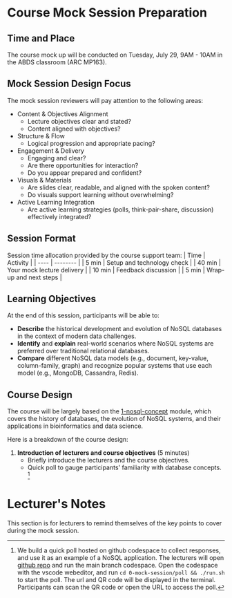 # Course Mock Session Preparation

## Time and Place
The course mock up will be conducted on Tuesday, July 29, 9AM - 10AM in the ABDS classroom (ARC MP163). 

## Mock Session Design Focus
The mock session reviewers will pay attention to the following areas:
- Content & Objectives Alignment
  - Lecture objectives clear and stated?
  - Content aligned with objectives?
- Structure & Flow
  - Logical progression and appropriate pacing?
- Engagement & Delivery
  - Engaging and clear?
  - Are there opportunities for interaction?
  - Do you appear prepared and confident?
- Visuals & Materials
  - Are slides clear, readable, and aligned with the spoken content?
  - Do visuals support learning without overwhelming?
- Active Learning Integration
  - Are active learning strategies (polls, think-pair-share, discussion) effectively integrated?
  

## Session Format

Session time allocation provided by the course support team:
| Time | Activity |
| ---- | -------- |
| 5 min | Setup and technology check |
| 40 min | Your mock lecture delivery |
| 10 min | Feedback discussion |
| 5 min | Wrap-up and next steps |

## Learning Objectives

At the end of this session, participants will be able to:

- **Describe** the historical development and evolution of NoSQL databases in the context of modern data challenges. 
- **Identify** and **explain** real-world scenarios where NoSQL systems are preferred over traditional relational databases. 
- **Compare** different NoSQL data models (e.g., document, key-value, column-family, graph) and recognize popular systems that use each model (e.g., MongoDB, Cassandra, Redis). 


## Course Design

The course will be largely based on the [1-nosql-concept](1-nosql-concept/README.md) module, which covers the history of databases, the evolution of NoSQL systems, and their applications in bioinformatics and data science.

Here is a breakdown of the course design:

1. **Introduction of lecturers and course objectives** (5 minutes)
   - Briefly introduce the lecturers and the course objectives.
   - Quick poll to gauge participants' familiarity with database concepts. [^poll]
   
  

[^poll]: We build a quick poll hosted on github codespace to collect responses, and use it as an example of a NoSQL application. The lecturers will open [github repo](https://github.com/St-Jude-MS-ABDS/workshop-NoSQL) and run the main branch codespace. Open the codespace with the vscode webeditor, and run `cd 0-mock-session/poll && ./run.sh` to start the poll. The url and QR code will be displayed in the terminal. Participants can scan the QR code or open the URL to access the poll. 

# Lecturer's Notes

This section is for lecturers to remind themselves of the key points to cover during the mock session.

